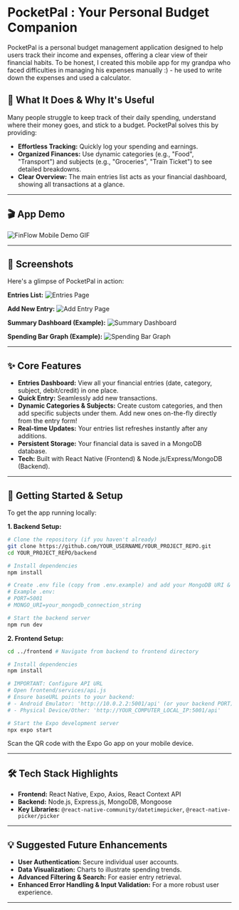 # PocketPal : Your Personal Budget Companion

PocketPal is a personal budget management application designed to help users track their income and expenses, offering a clear view of their financial habits. To be honest, I created this mobile app for my grandpa who faced difficulties in managing his expenses manually :) - he used to write down the expenses and used a calculator.  


## 🎯 What It Does & Why It's Useful

Many people struggle to keep track of their daily spending, understand where their money goes, and stick to a budget. PocketPal solves this by providing:

*   **Effortless Tracking:** Quickly log your spending and earnings.
*   **Organized Finances:** Use dynamic categories (e.g., "Food", "Transport") and subjects (e.g., "Groceries", "Train Ticket") to see detailed breakdowns.
*   **Clear Overview:** The main entries list acts as your financial dashboard, showing all transactions at a glance.

---

## 🎬 App Demo

![FinFlow Mobile Demo GIF](./resources/pocketpal_demo.gif)

---

## 📸 Screenshots

Here's a glimpse of PocketPal in action:

**Entries List:**
![Entries Page](./resources/entries_page.jpg)

**Add New Entry:**
![Add Entry Page](./resources/add_entry_page.jpg)

**Summary Dashboard (Example):**
![Summary Dashboard](./resources/summary_dashboard_page.jpg)

**Spending Bar Graph (Example):**
![Spending Bar Graph](./resources/bar_graph.jpg)

---

## ✨ Core Features

*   **Entries Dashboard:** View all your financial entries (date, category, subject, debit/credit) in one place.
*   **Quick Entry:** Seamlessly add new transactions.
*   **Dynamic Categories & Subjects:** Create custom categories, and then add specific subjects under them. Add new ones on-the-fly directly from the entry form!
*   **Real-time Updates:** Your entries list refreshes instantly after any additions.
*   **Persistent Storage:** Your financial data is saved in a MongoDB database.
*   **Tech:** Built with React Native (Frontend) & Node.js/Express/MongoDB (Backend).

---

## 🚀 Getting Started & Setup

To get the app running locally:

**1. Backend Setup:**

   ```bash
   # Clone the repository (if you haven't already)
   git clone https://github.com/YOUR_USERNAME/YOUR_PROJECT_REPO.git
   cd YOUR_PROJECT_REPO/backend

   # Install dependencies
   npm install

   # Create .env file (copy from .env.example) and add your MongoDB URI & Port
   # Example .env:
   # PORT=5001
   # MONGO_URI=your_mongodb_connection_string

   # Start the backend server
   npm run dev
   ```

**2. Frontend Setup:**

   ```bash
   cd ../frontend # Navigate from backend to frontend directory

   # Install dependencies
   npm install

   # IMPORTANT: Configure API URL
   # Open frontend/services/api.js
   # Ensure baseURL points to your backend:
   # - Android Emulator: 'http://10.0.2.2:5001/api' (or your backend PORT)
   # - Physical Device/Other: 'http://YOUR_COMPUTER_LOCAL_IP:5001/api'

   # Start the Expo development server
   npx expo start
   ```
   Scan the QR code with the Expo Go app on your mobile device.

---



## 🛠️ Tech Stack Highlights

*   **Frontend:** React Native, Expo, Axios, React Context API
*   **Backend:** Node.js, Express.js, MongoDB, Mongoose
*   **Key Libraries:** `@react-native-community/datetimepicker`, `@react-native-picker/picker`

---

## 💡 Suggested Future Enhancements

*   **User Authentication:** Secure individual user accounts.
*   **Data Visualization:** Charts to illustrate spending trends.
*   **Advanced Filtering & Search:** For easier entry retrieval.
*   **Enhanced Error Handling & Input Validation:** For a more robust user experience.

---
